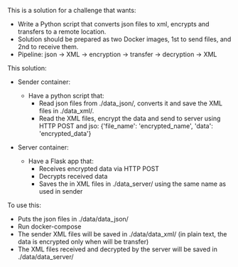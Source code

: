 This is a solution for a challenge that wants:

  - Write a Python script that converts json files to xml, encrypts and transfers to a remote location.
  - Solution should be prepared as two Docker images, 1st to send files, and 2nd to receive them.
  - Pipeline: json -> XML -> encryption -> transfer -> decryption -> XML

This solution:

  - Sender container:
    - Have a python script that:
        - Read json files from ./data_json/, converts it and save the XML files in ./data_xml/.
        - Read the XML files, encrypt the data and send to server using HTTP POST and jso: {'file_name': 'encrypted_name', 'data': 'encrypted_data'}

  - Server container:
    - Have a Flask app that:
      - Receives encrypted data via HTTP POST
      - Decrypts received data
      - Saves the in XML files in ./data_server/ using the same name as used in sender

To use this:
  - Puts the json files in ./data/data_json/
  - Run docker-compose
  - The sender XML files will be saved in ./data/data_xml/ (in plain text, the data is encrypted only when will be transfer)
  - The XML files received and decrypted by the server will be saved in ./data/data_server/
